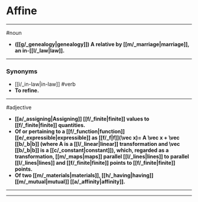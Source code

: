 # Affine
---
#noun
- **([[g/_genealogy|genealogy]]) A relative by [[m/_marriage|marriage]], an in-[[l/_law|law]].**
---
### Synonyms
- [[i/_in-law|in-law]]
#verb
- **To refine.**
---
#adjective
- **[[a/_assigning|Assigning]] [[f/_finite|finite]] values to [[f/_finite|finite]] quantities.**
- **Of or pertaining to a [[f/_function|function]] [[e/_expressible|expressible]] as [[f/_f|f]](\vec x)= A \vec x + \vec [[b/_b|b]] (where A is a [[l/_linear|linear]] transformation and \vec [[b/_b|b]] is a [[c/_constant|constant]]), which, regarded as a transformation, [[m/_maps|maps]] parallel [[l/_lines|lines]] to parallel [[l/_lines|lines]] and [[f/_finite|finite]] points to [[f/_finite|finite]] points.**
- **Of two [[m/_materials|materials]], [[h/_having|having]] [[m/_mutual|mutual]] [[a/_affinity|affinity]].**
---
---
